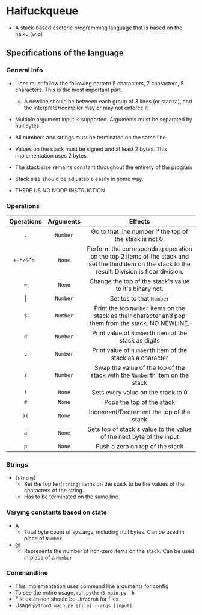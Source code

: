 # Haifuckqueue
- A stack-based esoteric programming language that is based on the haiku (wip)

## Specifications of the language 
### General Info
- Lines must follow the following pattern 5 characters, 7 characters, 5 characters. This is the most important part.
  - A newline should be between each group of 3 lines (or stanza), and the interpreter/compiler may or may not enforce it
    

- Multiple argument input is supported. Arguments must be separated by null bytes
- All numbers and strings must be terminated on the same line. 
  
- Values on the stack must be signed and at least 2 bytes. This implementation uses 2 bytes.
- The stack size remains constant throughout the entirety of the program  
- Stack size should be adjustable easily in some way.
- THERE US NO NOOP INSTRUCTION 


### Operations
| Operations | Arguments | Effects | 
| :----: | :----:| :----:
|`.` | `Number`|Go to that line number if the top of the stack is not 0. 
|`+-*/&^o ` | `None` | Perform the corresponding operation on the top 2 items of the stack and set the third item on the stack to the result. Division is floor division.
|`~`| `None`| Change the top of the stack's value to it's binary not.
| &#x7c; | `Number` | Set tos to that `Number`
| `$` | `Number` | Print the top `Number` items on the stack as their character and pop them from the stack. NO NEWLINE.
| `d` | `Number` | Print value of `Number`th item of the stack as digits
| `c` | `Number` | Print value of `Number`th item of the stack as a character
| `s` | `Number` | Swap the value of the top of the stack with the `Number`th item on the stack
| `!` | `None` | Sets every value on the stack to 0
| `#` | `None` | Pops the top of the stack
| `)(` | `None` | Increment/Decrement the top of the stack
| `a` | `None` | Sets top of stack's value to the value of the next byte of the input
| `p` | `None` | Push a zero on top of the stack

### Strings
- {`string`} 
  - Set the top len(`string`) items on the stack to be the values of the characters of the string.
  - Has to be terminated on the same line.

    
### Varying constants based on state 
- A
    - Total byte count of sys.argv, including null bytes. Can be used in place of `Number`
- @
    - Represents the number of non-zero items on the stack. Can be used in place of a `Number`   
  
### Commandline
- This implementation uses command line arguments for config
- To see the entire usage, run `python3 main.py -h`
- File extension should be `.hfqbruh` for files
- Usage `python3 main.py [file] --args [input]`


